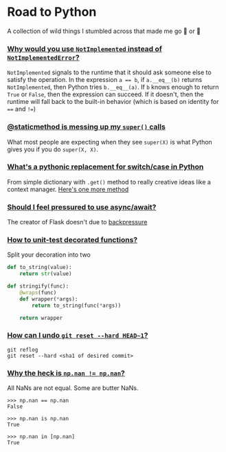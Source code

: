 # Road to Python
A collection of wild things I stumbled across that made me go 🤩 or 🤯

### [Why would you use `NotImplemented` instead of `NotImplementedError`?](https://stackoverflow.com/a/879005/1112611)
`NotImplemented` signals to the runtime that it should ask someone else to satisfy the operation. In the expression  `a == b`, if `a.__eq__(b)` returns  `NotImplemented`, then Python tries `b.__eq__(a)`. If `b` knows enough to return `True` or `False`, then the expression can succeed. If it doesn't, then the runtime will fall back to the built-in behavior (which is based on identity for `==` and `!=`)

### [@staticmethod is messing up my `super()` calls](https://stackoverflow.com/questions/26788214/super-and-staticmethod-interaction)
What most people are expecting when they see `super(X)` is what Python gives you if you do `super(X, X)`.

### [What's a pythonic replacement for switch/case in Python](https://stackoverflow.com/questions/60208/replacements-for-switch-statement-in-python)
From simple dictionary with `.get()` method to really creative ideas like a context manager. [Here's one more method](http://code.activestate.com/recipes/410692/)


### [Should I feel pressured to use async/await?](https://lucumr.pocoo.org/2020/1/1/async-pressure/)
The creator of Flask doesn't due to [backpressure](https://medium.com/@jayphelps/backpressure-explained-the-flow-of-data-through-software-2350b3e77ce7)

### [How to unit-test decorated functions?](https://stackoverflow.com/questions/30327518/how-to-unit-test-decorated-functions)
Split your decoration into two
```python
def to_string(value):
    return str(value)

def stringify(func):
    @wraps(func)
    def wrapper(*args):
        return to_string(func(*args))

    return wrapper
```

### [How can I undo `git reset --hard HEAD~1`?](https://stackoverflow.com/questions/5473/how-can-i-undo-git-reset-hard-head1)
```
git reflog
git reset --hard <sha1 of desired commit>
```

### [Why the heck is `np.nan != np.nan`?](https://towardsdatascience.com/navigating-the-hell-of-nans-in-python-71b12558895b)
All NaNs are not equal. Some are butter NaNs.
```
>>> np.nan == np.nan
False

>>> np.nan is np.nan
True

>>> np.nan in [np.nan]
True

```
